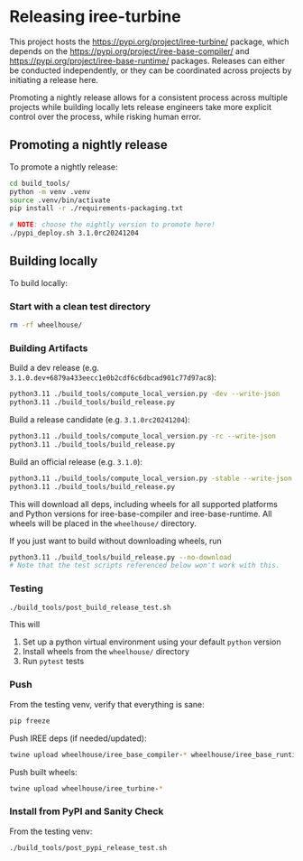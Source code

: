 # Releasing iree-turbine

This project hosts the https://pypi.org/project/iree-turbine/ package, which
depends on the https://pypi.org/project/iree-base-compiler/ and
https://pypi.org/project/iree-base-runtime/ packages. Releases can either be
conducted independently, or they can be coordinated across projects by
initiating a release here.

Promoting a nightly release allows for a consistent process across multiple
projects while building locally lets release engineers take more explicit
control over the process, while risking human error.

## Promoting a nightly release

To promote a nightly release:

```bash
cd build_tools/
python -m venv .venv
source .venv/bin/activate
pip install -r ./requirements-packaging.txt

# NOTE: choose the nightly version to promote here!
./pypi_deploy.sh 3.1.0rc20241204
```

## Building locally

To build locally:

### Start with a clean test directory

```bash
rm -rf wheelhouse/
```

### Building Artifacts

Build a dev release (e.g. `3.1.0.dev+6879a433eecc1e0b2cdf6c6dbcad901c77d97ac8`):

```bash
python3.11 ./build_tools/compute_local_version.py -dev --write-json
python3.11 ./build_tools/build_release.py
```

Build a release candidate (e.g. `3.1.0rc20241204`):

```bash
python3.11 ./build_tools/compute_local_version.py -rc --write-json
python3.11 ./build_tools/build_release.py
```

Build an official release (e.g. `3.1.0`):

```bash
python3.11 ./build_tools/compute_local_version.py -stable --write-json
python3.11 ./build_tools/build_release.py
```

This will download all deps, including wheels for all supported platforms and
Python versions for iree-base-compiler and iree-base-runtime. All wheels will
be placed in the `wheelhouse/` directory.

If you just want to build without downloading wheels, run

```bash
python3.11 ./build_tools/build_release.py --no-download
# Note that the test scripts referenced below won't work with this.
```

### Testing

```bash
./build_tools/post_build_release_test.sh
```

This will

1. Set up a python virtual environment using your default `python` version
2. Install wheels from the `wheelhouse/` directory
3. Run `pytest` tests

### Push

From the testing venv, verify that everything is sane:

```bash
pip freeze
```

Push IREE deps (if needed/updated):

```bash
twine upload wheelhouse/iree_base_compiler-* wheelhouse/iree_base_runtime-*
```

Push built wheels:

```bash
twine upload wheelhouse/iree_turbine-*
```

### Install from PyPI and Sanity Check

From the testing venv:

```bash
./build_tools/post_pypi_release_test.sh
```
